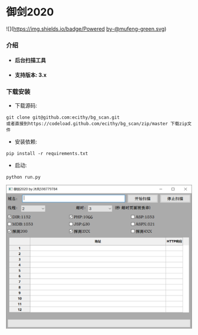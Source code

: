 # 御剑2020 
![](https://img.shields.io/badge/Powered by-@mufeng-green.svg)

### 介绍

- #### 后台扫描工具

- #### 支持版本: 3.x

### 下载安装

- 下载源码:

```
git clone git@github.com:ecithy/bg_scan.git
或者直接到https://codeload.github.com/ecithy/bg_scan/zip/master 下载zip文件
```

- 安装依赖:

```
pip install -r requirements.txt
```

-   启动:

```
python run.py
```



<img src="media/images/image-20200605171502840.png" alt="image-20200605171502840" style="zoom: 50%;" />
